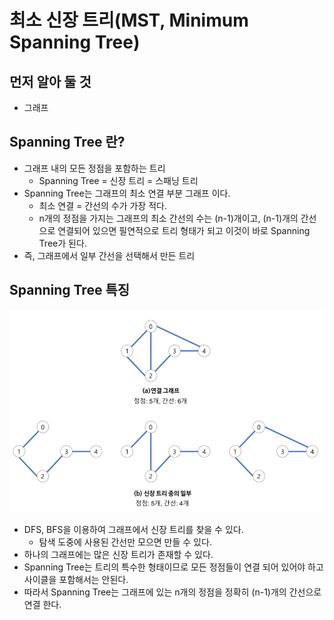 # 최소 신장 트리(MST, Minimum Spanning Tree)

## 먼저 알아 둘 것
- 그래프

## Spanning Tree 란?
- 그래프 내의 모든 정점을 포함하는 트리
    - Spanning Tree = 신장 트리 = 스패닝 트리
- Spanning Tree는 그래프의 최소 연결 부분 그래프 이다.
    - 최소 연결 = 간선의 수가 가장 적다.
    - n개의 정점을 가지는 그래프의 최소 간선의 수는 (n-1)개이고, (n-1)개의 간선으로 연결되어 있으면 필연적으로 트리 형태가 되고 이것이 바로 Spanning Tree가 된다.
- 즉, 그래프에서 일부 간선을 선택해서 만든 트리


## Spanning Tree 특징
![mst1](./img/mst1.png)
- DFS, BFS을 이용하여 그래프에서 신장 트리를 찾을 수 있다.
    - 탐색 도중에 사용된 간선만 모으면 만들 수 있다.
- 하나의 그래프에는 많은 신장 트리가 존재할 수 있다.
- Spanning Tree는 트리의 특수한 형태이므로 모든 정점들이 연결 되어 있어야 하고 사이클을 포함해서는 안된다.
- 따라서 Spanning Tree는 그래프에 있는 n개의 정점을 정확히 (n-1)개의 간선으로 연결 한다.
